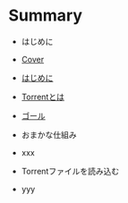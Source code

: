 # Summary

* はじめに
 * [Cover ](intro/Cover.md)
 * [はじめに](intro/Introduction.md)
 * [Torrentとは](intro/About.md)
 * [ゴール](intro/Goal.md)

* おまかな仕組み
 * xxx

* Torrentファイルを読み込む
 * yyy
